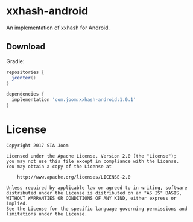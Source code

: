 xxhash-android
==============

An implementation of xxhash for Android.

Download
--------
Gradle:
```groovy
repositories {
  jcenter()
}

dependencies {
  implementation 'com.joom:xxhash-android:1.0.1'
}
```

License
=======
    Copyright 2017 SIA Joom

    Licensed under the Apache License, Version 2.0 (the "License");
    you may not use this file except in compliance with the License.
    You may obtain a copy of the License at

        http://www.apache.org/licenses/LICENSE-2.0

    Unless required by applicable law or agreed to in writing, software
    distributed under the License is distributed on an "AS IS" BASIS,
    WITHOUT WARRANTIES OR CONDITIONS OF ANY KIND, either express or implied.
    See the License for the specific language governing permissions and
    limitations under the License.
